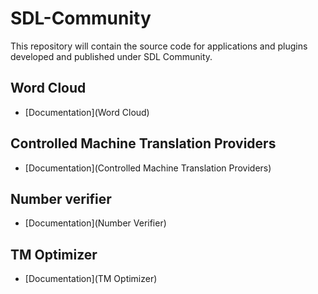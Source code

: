 SDL-Community
=============

This repository will contain the source code for applications and plugins developed and published under SDL Community.

## Word Cloud
* [Documentation](Word Cloud)

## Controlled Machine Translation Providers
* [Documentation](Controlled Machine Translation Providers)

## Number verifier
* [Documentation](Number Verifier)

## TM Optimizer
* [Documentation](TM Optimizer)

